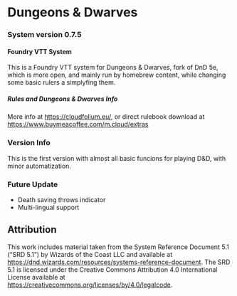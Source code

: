 # Dungeons & Dwarves
### System version 0.7.5

#### Foundry VTT System

This is a Foundry VTT system for Dungeons &amp; Dwarves, fork of DnD 5e, which is more open, and mainly run by homebrew content, while changing some basic rulers a simplyfing them.

##### Rules and Dungeons & Dwarves Info
More info at https://cloudfolium.eu/, or direct rulebook download at https://www.buymeacoffee.com/m.cloud/extras

### Version Info
This is the first version with almost all basic funcions for playing D&D, with minor automatization. 

### Future Update
- Death saving throws indicator
- Multi-lingual support

## Attribution
This work includes material taken from the System Reference Document 5.1 (“SRD 5.1”) by Wizards of
the Coast LLC and available at https://dnd.wizards.com/resources/systems-reference-document. The
SRD 5.1 is licensed under the Creative Commons Attribution 4.0 International License available at
https://creativecommons.org/licenses/by/4.0/legalcode.
